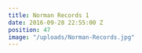 ```yaml
---
title: Norman Records 1
date: 2016-09-28 22:55:00 Z
position: 47
image: "/uploads/Norman-Records.jpg"
---
```



